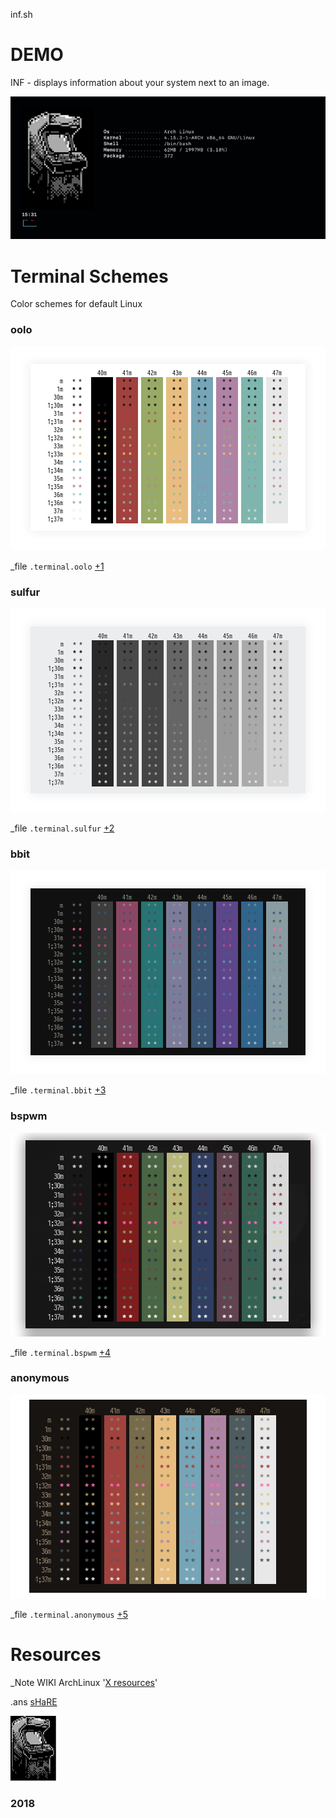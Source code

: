 inf.sh

DEMO
=========
INF - displays information about your system next to an image.

![Screenshot](.info/inf-demo.jpg)

Terminal Schemes
=========
Color schemes for default Linux

### oolo
![Screenshot](screenshots/terminal_oolo.png)

_file `.terminal.oolo` [+1](https://github.com/appath/Terminal/blob/master/schemes/.terminal.oolo)

### sulfur
![Screenshot](screenshots/terminal_sulfur.png)

_file `.terminal.sulfur` [+2](https://github.com/appath/Terminal/blob/master/schemes/.terminal.sulfur)

### bbit
![Screenshot](screenshots/terminal_bbit.png)

_file `.terminal.bbit` [+3](https://github.com/appath/Terminal/blob/master/schemes/.terminal.bbit)

### bspwm
![Screenshot](screenshots/terminal_bspwm.png)

_file `.terminal.bspwm` [+4](https://github.com/appath/Terminal/blob/master/schemes/.terminal.bspwm)

### anonymous
![Screenshot](screenshots/terminal_anonymous.png)

_file `.terminal.anonymous` [+5](https://github.com/appath/Terminal/blob/master/schemes/.terminal.anonymous)

Resources
=========
_Note WIKI ArchLinux '[X resources](https://wiki.archlinux.org/index.php/X_resources)'

.ans
    [sHaRE](https://github.com/appath/Terminal/blob/master/tect.ans)

![ANSI](screenshots/%5BsHaRE%5D.jpg)
### 2018
